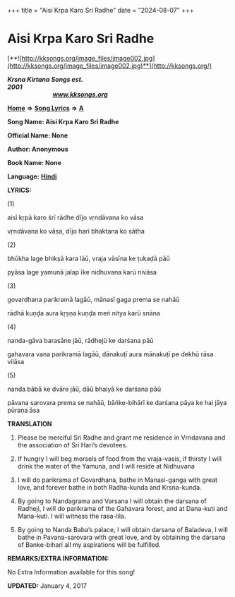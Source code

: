 +++
title = "Aisi Krpa Karo Sri Radhe"
date = "2024-08-07"
+++

# Aisi Krpa Karo Sri Radhe
[**![http://kksongs.org/image_files/image002.jpg](http://kksongs.org/image_files/image002.jpg)**](http://kksongs.org/)

**_Krsna Kirtana Songs est. 2001_**                                                                                                                                                 **_www.kksongs.org_**

[**Home**](http://kksongs.org/) **⇒** [**Song Lyrics**](http://kksongs.org/lyrics.html) **⇒** [**A**](http://kksongs.org/songs/song_a.html)

**Song Name: Aisi Krpa Karo Sri Radhe**

**Official Name: None**

**Author: Anonymous**

**Book Name: None**

**Language:** [**Hindi**](http://kksongs.org/language/list/hindi.html)

**LYRICS:**

(1)

aisī kṛpā karo śrī rādhe dījo vṛndāvana ko vāsa

vṛndāvana ko vāsa, dījo hari bhaktana ko sātha

(2)

bhūkha lage bhikṣā kara lāū, vraja vāsīna ke ṭukaḍā pāū

pyāsa lage yamunā jalap īke nidhuvana karū nivāsa

(3)

govardhana parikramā lagāū, mānasī gaga prema se nahāū

rādhā kuṇḍa aura kṛṣṇa kuṇḍa meń nitya karū snāna

(4)

nanda-gāva barasāne jāū, rādhejū ke darśana pāū

gahavara vana parikramā lagāū, dānakuṭī aura mānakuṭī pe dekhū rāsa vilāsa

(5)

nanda bābā ke dvāre jāū, dāū bhaiyā ke darśana pāū

pāvana sarovara prema se nahāū, bāńke-bihārī ke darśana pāya ke hai jāya pūraṇa āsa

**TRANSLATION**

1) Please be merciful Sri Radhe and grant me residence in Vrndavana and the association of Sri Hari’s devotees.

2) If hungry I will beg morsels of food from the vraja-vasis, if thirsty I will drink the water of the Yamuna, and I will reside at Nidhuvana

3) I will do parikrama of Govardhana, bathe in Manasi-ganga with great love, and forever bathe in both Radha-kunda and Krsna-kunda.

4) By going to Nandagrama and Varsana I will obtain the darsana of Radheji, I will do parikrama of the Gahavara forest, and at Dana-kuti and Mana-kuti. I will witness the rasa-lila.

5) By going to Nanda Baba’s palace, I will obtain darsana of Baladeva, I will bathe in Pavana-sarovara with great love, and by obtaining the darsana of Banke-bihari all my aspirations will be fulfilled.

**REMARKS/EXTRA INFORMATION:**

No Extra Information available for this song!

**UPDATED:** January 4, 2017